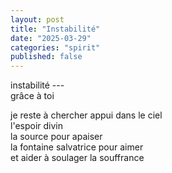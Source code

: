 ```yaml
---
layout: post
title: "Instabilité"
date: "2025-03-29"
categories: "spirit"
published: false
---
```



instabilité ---  
grâce à toi  

je reste à chercher appui dans le ciel  
l'espoir divin  
la source pour apaiser  
la fontaine salvatrice pour aimer  
et aider à soulager la souffrance  
